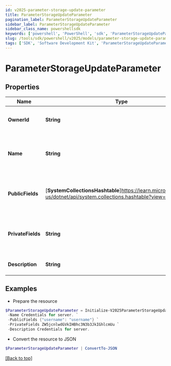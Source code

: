 ```yaml
---
id: v2025-parameter-storage-update-parameter
title: ParameterStorageUpdateParameter
pagination_label: ParameterStorageUpdateParameter
sidebar_label: ParameterStorageUpdateParameter
sidebar_class_name: powershellsdk
keywords: ['powershell', 'PowerShell', 'sdk', 'ParameterStorageUpdateParameter', 'V2025ParameterStorageUpdateParameter'] 
slug: /tools/sdk/powershell/v2025/models/parameter-storage-update-parameter
tags: ['SDK', 'Software Development Kit', 'ParameterStorageUpdateParameter', 'V2025ParameterStorageUpdateParameter']
---
```



# ParameterStorageUpdateParameter

## Properties

Name | Type | Description | Notes
------------ | ------------- | ------------- | -------------
**OwnerId** | **String** | The UUID of the parameter owner. | [optional] 
**Name** | **String** | The human-readable name for the parameter. | [optional] 
**PublicFields** | [**SystemCollectionsHashtable**]https://learn.microsoft.com/en-us/dotnet/api/system.collections.hashtable?view=net-9.0 | The public fields that can be stored with this parameter. | [optional] 
**PrivateFields** | **String** | The private fields that can be stored with this parameter. | [optional] 
**Description** | **String** | Describe the parameter | [optional] 

## Examples

- Prepare the resource
```powershell
$ParameterStorageUpdateParameter = Initialize-V2025ParameterStorageUpdateParameter  -OwnerId c0b4568a4fe7458c434ee77d1fbt156b `
 -Name Credentials for server. `
 -PublicFields {"username": "username"} `
 -PrivateFields ZW5jcnlwdGVkIHBhc3N3b3JkIGhlcmUu `
 -Description Credentials for server.
```

- Convert the resource to JSON
```powershell
$ParameterStorageUpdateParameter | ConvertTo-JSON
```


[[Back to top]](#) 

